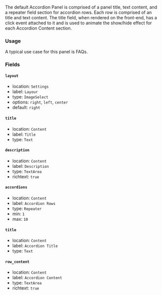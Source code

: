 The default Accordion Panel is comprised of a panel title, text content, and a repeater field section for accordion rows. Each row is comprised of an title and text content. The title field, when rendered on the front-end, has a click event attached to it and is used to animate the show/hide effect for each Accordion Content section.

### Usage

A typical use case for this panel is FAQs.

### Fields

#### `layout`
* location: `Settings`
* label: `Layour`
* type: `ImageSelect`
* options: `right`, `left`, `center`
* default: `right`

#### `title`
* location: `Content`
* label: `Title`
* type: `Text`

#### `description`
* location: `Content`
* label: `Description`
* type: `TextArea`
* richtext: `true`

#### `accordions`
* location: `Content`
* label: `Accordion Rows`
* type: `Repeater`
* min: `1`
* max: `10`

#### `title`
* location: `Content`
* label: `Accordion Title`
* type: `Text`

#### `row_content`
* location: `Content`
* label: `Accordion Content`
* type: `TextArea`
* richtext: `true`

